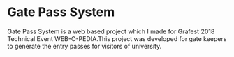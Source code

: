 # Gate Pass System
Gate Pass System is a web based project which I made for Grafest 2018 Technical Event WEB-O-PEDIA.This project was developed for gate keepers to generate the entry passes for visitors of university.
